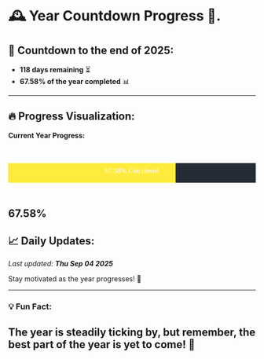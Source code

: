 
# &#x1F570; **Year Countdown Progress** &#x1F389;.

## &#x1F4C5; Countdown to the end of 2025:
- **118 days remaining** &#x23F3;
- **67.58% of the year completed** &#x1F4CA;

---

## &#x1F525; **Progress Visualization**:

**Current Year Progress:**

<br><br>
![Progress Bar](https://raw.githubusercontent.com/dayanidigv/year-countdown-progress/main/progress-bar.svg)
<br><br>

**67.58%**
---

## &#x1F4C8; **Daily Updates**:

_Last updated: **Thu Sep 04 2025**_

Stay motivated as the year progresses! &#x1F680;

--- 

### &#x1F4A1; **Fun Fact:**
The year is steadily ticking by, but remember, the best part of the year is yet to come! &#x1F31F;
---
